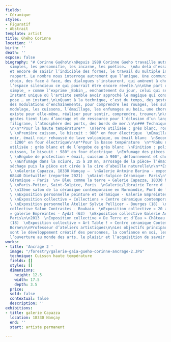 ```yaml
---
fields:
- Céramique
styles:
- Figuratif
- Abstrait
template: artist
title: Ghého Corinne
location: ''
birth: ''
death: ''
expose: false
biography: "# Corinne Guého\n\nDepuis 1988 Corinne Gueho travaille autour de formes
  simples, les personnifie, les incarne, les poétise…  \nAu delà d’essayer encore
  et encore de saisir l’indicible des formes, le travail du multiple induit un autre
  rapport. Le nombre nous interroge autrement que l’unique. Une communication, des
  choix, des face à face, des dialogues s’instaurent, qui amènent à chercher dans
  l’espace silencieux ce qui pourrait être encore révélé.\n\nUne part de « _l’enchantement
  simple_ » comme l’exprime _Bobin_, enchantement du jour, celui qui se donne ou pas.
  Instant unique où l'artiste semble avoir approché le magique qui consolide, et la
  pose … un instant.\n\nQuant à la technique, c’est du temps, des gestes répétés,
  des modulations d’enchaînements, pour comprendre les rouages, les subtilités. Le
  modelage, les cuissons, l’émaillage, les enfumages au bois… une chorégraphie qui
  existe pour elle-même, réaliser pour sentir, comprendre, trouver.\n\nSe saisir des
  gestes tient lieu d’ancrage et de ressource pour l’éclosion d’un langage personnel.\n\nEn
  filigrane, l’atmosphère des ports, des bords de mer.\n\n### Techniques de cuisson
  \n\n**Pour la haute température**  \nTerre utilisée : grès blanc, roux, ou noir
  \ \nPremière cuisson, le biscuit : 980° en four électrique  \nÉmaillage : émail
  noir, émail noir rehaussé de lave volcanique, ou émail blanc  \nSeconde cuisson
  : 1280° en four électrique\n\n**Pour la basse température  \n**Raku nu  \nTerre
  utilisée : grès blanc et de l’engobe de grès blanc  \nFinition : polissage  \nPremière
  cuisson, le biscuit : 980° en four électrique  \nEnfumage des pièces en cuve à gaz
  \ \nEngobe de protection + émail, cuisson à 900°, défournement et choc thermique
  \ \nEnfumage dans la sciure, 15 à 20 mn, arrosage de la pièce= l’émail saute  \nNettoyage
  séchage puis la pièce est cirée à la cire d’abeille naturelle\n\n**Expositions**\n\n2020
  \ \nGalerie Capazza, 18330 Nançay –  \nGalerie Antoine Barina - exposition personnelle–
  68440 Dietwiller (reportée 2021)  \nSaint-Sulpice Céramique- Paris\n\n2019  \nSaint-Sulpice
  Céramique - Paris  \n« Bleu comme la terre » Galerie Capazza, 18330 Nançay\n\n2018
  \ \nParis-Potier, Saint-Sulpice, Paris  \nGalerie/librairie Terre d ‘Aligre, Paris
  \ \n13ème salon de la céramique contemporaine en Normandie, Pont de l’Arche (17)\n\n2016
  \ \nExposition personnelle peinture et céramique - Galerie Empreintes - Aydat (63)
  \ \nExposition collective « Collections » Centre céramique contemporaine de La Borne\n\n2015
  \ \nExposition personnelle Atelier Sylvie Pellicer - Bourges (18)  \nExposition
  collective Salon Contrastes - Roubaix  \nExposition collective « 20 ans d’Empreintes
  » galerie Empreintes - Aydat (63)  \nExposition collective Galerie AccroTerre -
  Paris\n\n2013  \nExposition collective « De Terre et d’Eau » Château d’eau de Bourges
  (18)  \nExposition collective « Art Table ! » Centre céramique Contemporaine, La
  Borne\n\nProfesseur d’ateliers artistiques\n\nLes objectifs principaux de ces ateliers
  sont le développement créatif des personnes, la confiance en soi, les échanges et
  l’ouverture au monde des arts, le plaisir et l’acquisition de savoir et savoir-faire."
works:
- title: 'Ancrage 2 '
  image: "/forestry/galerie-gaia-gueho-corinne-ancrage-2.JPG"
  technique: Cuisson haute température
  fields: []
  styles: []
  dimensions:
    height: 12.5
    width: 17.5
    depth: 3.5
  price: 
  sold: false
  contextual: false
  description: ''
exhibitions:
- title: galerie Capazza
  location: 18330 Nançay
  end: ''
  start: artiste permanent

---
```

